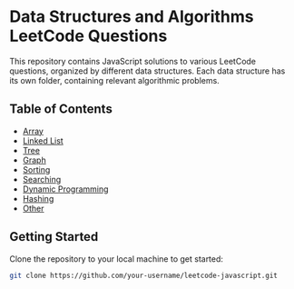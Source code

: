 # Data Structures and Algorithms LeetCode Questions

This repository contains JavaScript solutions to various LeetCode questions, organized by different data structures. Each data structure has its own folder, containing relevant algorithmic problems.

## Table of Contents

- [Array](./array)
- [Linked List](./linked-list)
- [Tree](./tree)
- [Graph](./graph)
- [Sorting](./sorting)
- [Searching](./searching)
- [Dynamic Programming](./dynamic-programming)
- [Hashing](./hashing)
- [Other](./other)

## Getting Started

Clone the repository to your local machine to get started:

```bash
git clone https://github.com/your-username/leetcode-javascript.git
